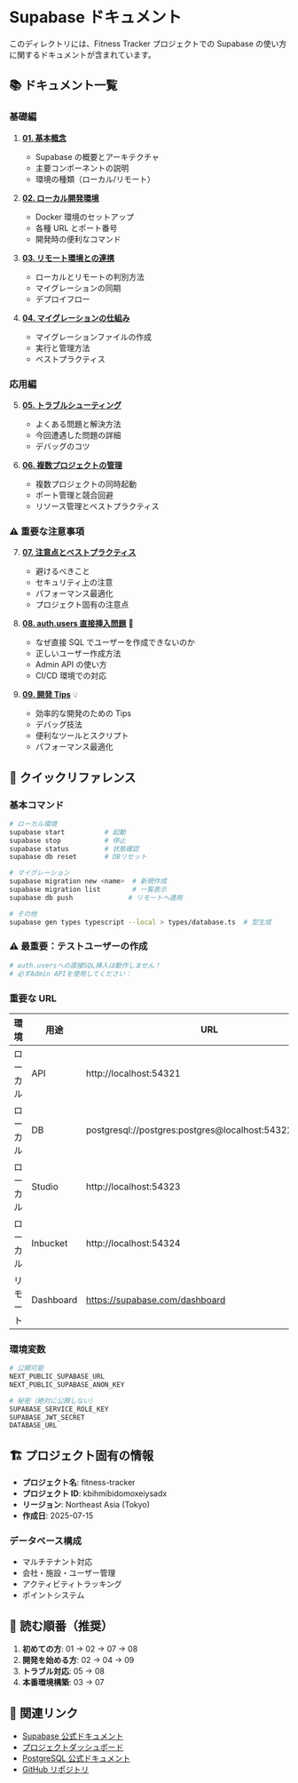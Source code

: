 # Supabase ドキュメント

このディレクトリには、Fitness Tracker プロジェクトでの Supabase の使い方に関するドキュメントが含まれています。

## 📚 ドキュメント一覧

### 基礎編

1. **[01. 基本概念](./01_基本概念.md)**

   - Supabase の概要とアーキテクチャ
   - 主要コンポーネントの説明
   - 環境の種類（ローカル/リモート）

2. **[02. ローカル開発環境](./02_ローカル開発環境.md)**

   - Docker 環境のセットアップ
   - 各種 URL とポート番号
   - 開発時の便利なコマンド

3. **[03. リモート環境との連携](./03_リモート環境との連携.md)**

   - ローカルとリモートの判別方法
   - マイグレーションの同期
   - デプロイフロー

4. **[04. マイグレーションの仕組み](./04_マイグレーションの仕組み.md)**
   - マイグレーションファイルの作成
   - 実行と管理方法
   - ベストプラクティス

### 応用編

5. **[05. トラブルシューティング](./05_トラブルシューティング.md)**

   - よくある問題と解決方法
   - 今回遭遇した問題の詳細
   - デバッグのコツ

6. **[06. 複数プロジェクトの管理](./06_複数プロジェクトの管理.md)**
   - 複数プロジェクトの同時起動
   - ポート管理と競合回避
   - リソース管理とベストプラクティス

### ⚠️ 重要な注意事項

7. **[07. 注意点とベストプラクティス](./07_注意点とベストプラクティス.md)**

   - 避けるべきこと
   - セキュリティ上の注意
   - パフォーマンス最適化
   - プロジェクト固有の注意点

8. **[08. auth.users 直接挿入問題](./08_auth.users直接挿入問題.md)** 🚨

   - なぜ直接 SQL でユーザーを作成できないのか
   - 正しいユーザー作成方法
   - Admin API の使い方
   - CI/CD 環境での対応

9. **[09. 開発 Tips](./09_開発Tips.md)** 💡
   - 効率的な開発のための Tips
   - デバッグ技法
   - 便利なツールとスクリプト
   - パフォーマンス最適化

## 🚀 クイックリファレンス

### 基本コマンド

```bash
# ローカル環境
supabase start          # 起動
supabase stop           # 停止
supabase status         # 状態確認
supabase db reset       # DBリセット

# マイグレーション
supabase migration new <name>  # 新規作成
supabase migration list        # 一覧表示
supabase db push              # リモートへ適用

# その他
supabase gen types typescript --local > types/database.ts  # 型生成
```

### ⚠️ 最重要：テストユーザーの作成

```bash
# auth.usersへの直接SQL挿入は動作しません！
# 必ずAdmin APIを使用してください：
```

### 重要な URL

| 環境     | 用途      | URL                                                     |
| -------- | --------- | ------------------------------------------------------- |
| ローカル | API       | http://localhost:54321                                  |
| ローカル | DB        | postgresql://postgres:postgres@localhost:54322/postgres |
| ローカル | Studio    | http://localhost:54323                                  |
| ローカル | Inbucket  | http://localhost:54324                                  |
| リモート | Dashboard | https://supabase.com/dashboard                          |

### 環境変数

```bash
# 公開可能
NEXT_PUBLIC_SUPABASE_URL
NEXT_PUBLIC_SUPABASE_ANON_KEY

# 秘密（絶対に公開しない）
SUPABASE_SERVICE_ROLE_KEY
SUPABASE_JWT_SECRET
DATABASE_URL
```

## 🏗️ プロジェクト固有の情報

- **プロジェクト名**: fitness-tracker
- **プロジェクト ID**: kbihmibidomoxeiysadx
- **リージョン**: Northeast Asia (Tokyo)
- **作成日**: 2025-07-15

### データベース構成

- マルチテナント対応
- 会社・施設・ユーザー管理
- アクティビティトラッキング
- ポイントシステム

## 📖 読む順番（推奨）

1. **初めての方**: 01 → 02 → 07 → 08
2. **開発を始める方**: 02 → 04 → 09
3. **トラブル対応**: 05 → 08
4. **本番環境構築**: 03 → 07

## 🔗 関連リンク

- [Supabase 公式ドキュメント](https://supabase.com/docs)
- [プロジェクトダッシュボード](https://supabase.com/dashboard/project/kbihmibidomoxeiysadx)
- [PostgreSQL 公式ドキュメント](https://www.postgresql.org/docs/)
- [GitHub リポジトリ](https://github.com/STUDIO-TATS/fitness-tracker)
